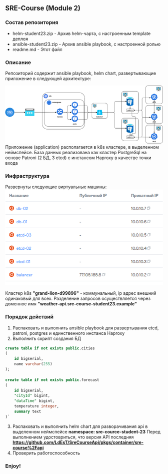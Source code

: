 ## SRE-Course (Module 2)


### Состав репозитория

- helm-student23.zip  - Архив helm-чарта, с настроенным template деплоя
- ansible-student23.zip - Архив ansible playbook, с настроенной ролью
- readme.md - Этот файл

### Описание

Репозиторий содержит ansible playbook, helm chart, развертывающие приложение в следующей архитектуре:

![Alt text](image.png)
Приложение (application) располагается в k8s кластере, в выделенном неймспейсе. База данных реализована как кластер PostgreSql на основе Patroni (2 БД, 3 etcd) с инстансом Haproxy в качестве точки входа

### Инфраструктура

Развернуты следующие виртуальные машины:
![Alt text](image-1.png)

Кластер k8s **"grand-lion-d99896"** - коммунальный, ip адрес внешний одинаковый для всех. Разделение запросов осуществляется через доменное имя **"weather-api.sre-course-student23.example"**

### Порядок действий

1. Распаковать и выполнить ansible playbook для развертывания etcd, patroni, postgres и единственного инстанса Haproxy
2. Выполнить скрипт создания БД 

```sql
create table if not exists public.cities
(
	id bigserial,
	name varchar(255)
);

create table if not exists public.forecast
(
	id bigserial,
	"cityId" bigint,
	"dataTime" bigint,
	temperature integer,
	summary text
)`
```

3. Распаковать и выполнить helm chart для разворачивания api в выделенном неймспейсе **namespace: sre-cource-student-23** 
Перед выполнением удостовриться, что версия API последняя **https://github.com/LdEsT/SreCourseApi/pkgs/container/sre-course%2Fapi**
4. Проверить работоспособность


### Enjoy!

